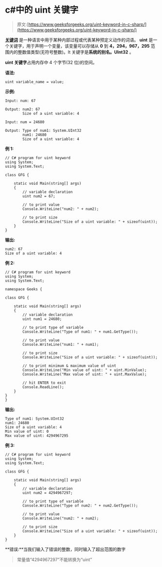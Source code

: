 # c#中的 uint 关键字

> 原文:[https://www.geeksforgeeks.org/uint-keyword-in-c-sharp/](https://www.geeksforgeeks.org/uint-keyword-in-c-sharp/)

**[关键词](https://www.geeksforgeeks.org/c-sharp-keywords/)** 是一种语言中用于某种内部过程或代表某种预定义动作的词语。 **uint** 是一个关键字，用于声明一个变量，该变量可以存储从 **0** 到 **4，294，967，295** 范围内的整数值类型(无符号整数)。It 关键字是**系统的别名。UInt32** 。

**uint 关键字**占用内存中 4 个字节(32 位)的空间。

**语法:**

```
uint variable_name = value;
```

**示例:**

```
Input: num: 67

Output: num2: 67
        Size of a uint variable: 4

Input: num = 24680

Output: Type of num1: System.UInt32
        num1: 24680
        Size of a uint variable: 4

```

**例 1:**

```
// C# program for uint keyword
using System;
using System.Text;

class GFG {

    static void Main(string[] args)
    {
        // variable declaration
        uint num2 = 67;

        // to print value
        Console.WriteLine("num2: " + num2);

        // to print size
        Console.WriteLine("Size of a uint variable: " + sizeof(uint));
    }
}
```

**输出:**

```
num2: 67
Size of a uint variable: 4

```

**例 2:**

```
// C# program for uint keyword
using System;
using System.Text;

namespace Geeks {

class GFG {

    static void Main(string[] args)
    {
        // variable declaration
        uint num1 = 24680;

        // to print type of variable
        Console.WriteLine("Type of num1: " + num1.GetType());

        // to print value
        Console.WriteLine("num1: " + num1);

        // to print size
        Console.WriteLine("Size of a uint variable: " + sizeof(uint));

        // to print minimum & maximum value of uint
        Console.WriteLine("Min value of uint: " + uint.MinValue);
        Console.WriteLine("Max value of uint: " + uint.MaxValue);

        // hit ENTER to exit
        Console.ReadLine();
    }
}
}
```

**输出:**

```
Type of num1: System.UInt32
num1: 24680
Size of a uint variable: 4
Min value of uint: 0
Max value of uint: 4294967295

```

**例 3:**

```
// C# program for uint keyword
using System;
using System.Text;

class GFG {

    static void Main(string[] args)
    {
        // variable declaration
        uint num2 = 4294967297;

        // to print type of variable
        Console.WriteLine("Type of num2: " + num2.GetType());

        // to print value
        Console.WriteLine("num2: " + num2);

        // to print size
        Console.WriteLine("Size of a uint variable: " + sizeof(uint));
    }
}
```

**错误:**当我们输入了错误的整数，同时输入了超出范围的数字

> 常量值“4294967297”不能转换为“uint”